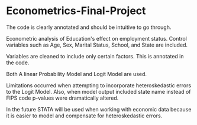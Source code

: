 # Econometrics-Final-Project
The code is clearly annotated and should be intuitive to go through. 

Econometric analysis of Education's effect on employment status.
Control variables such as Age, Sex, Marital Status, School, and State are included.

Variables are cleaned to include only certain factors. This is annotated in the code. 

Both A linear Probability Model and Logit Model are used. 

Limitations occurred when attempting to incorporate heteroskedastic errors to the Logit Model. 
Also, when model output included state name instead of FIPS code p-values were dramatically altered. 

In the future STATA will be used when working with economic data because it is easier to 
model and compensate for heteroskedastic errors.
